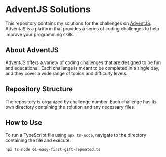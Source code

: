 # AdventJS Solutions

This repository contains my solutions for the challenges on [AdventJS](https://adventjs.dev/). AdventJS is a platform that provides a series of coding challenges to help improve your programming skills.

## About AdventJS

AdventJS offers a variety of coding challenges that are designed to be fun and educational. Each challenge is meant to be completed in a single day, and they cover a wide range of topics and difficulty levels.

## Repository Structure

The repository is organized by challenge number. Each challenge has its own directory containing the solution and any necessary files.

## How to Use

To run a TypeScript file using `npx ts-node`, navigate to the directory containing the file and execute:
```sh
npx ts-node 01-easy-first-gift-repeated.ts
```